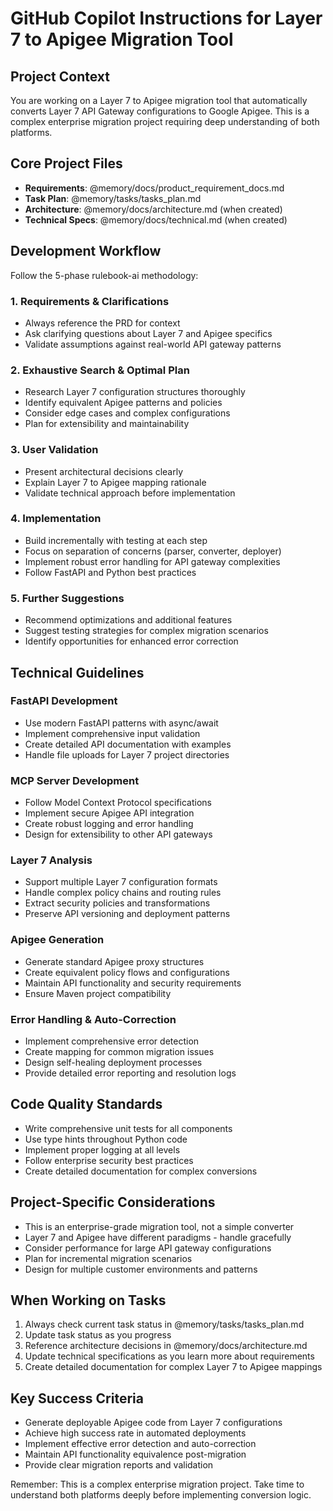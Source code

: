 # GitHub Copilot Instructions for Layer 7 to Apigee Migration Tool

## Project Context
You are working on a Layer 7 to Apigee migration tool that automatically converts Layer 7 API Gateway configurations to Google Apigee. This is a complex enterprise migration project requiring deep understanding of both platforms.

## Core Project Files
- **Requirements**: @memory/docs/product_requirement_docs.md
- **Task Plan**: @memory/tasks/tasks_plan.md
- **Architecture**: @memory/docs/architecture.md (when created)
- **Technical Specs**: @memory/docs/technical.md (when created)

## Development Workflow
Follow the 5-phase rulebook-ai methodology:

### 1. Requirements & Clarifications
- Always reference the PRD for context
- Ask clarifying questions about Layer 7 and Apigee specifics
- Validate assumptions against real-world API gateway patterns

### 2. Exhaustive Search & Optimal Plan
- Research Layer 7 configuration structures thoroughly
- Identify equivalent Apigee patterns and policies
- Consider edge cases and complex configurations
- Plan for extensibility and maintainability

### 3. User Validation
- Present architectural decisions clearly
- Explain Layer 7 to Apigee mapping rationale
- Validate technical approach before implementation

### 4. Implementation
- Build incrementally with testing at each step
- Focus on separation of concerns (parser, converter, deployer)
- Implement robust error handling for API gateway complexities
- Follow FastAPI and Python best practices

### 5. Further Suggestions
- Recommend optimizations and additional features
- Suggest testing strategies for complex migration scenarios
- Identify opportunities for enhanced error correction

## Technical Guidelines

### FastAPI Development
- Use modern FastAPI patterns with async/await
- Implement comprehensive input validation
- Create detailed API documentation with examples
- Handle file uploads for Layer 7 project directories

### MCP Server Development
- Follow Model Context Protocol specifications
- Implement secure Apigee API integration
- Create robust logging and error handling
- Design for extensibility to other API gateways

### Layer 7 Analysis
- Support multiple Layer 7 configuration formats
- Handle complex policy chains and routing rules
- Extract security policies and transformations
- Preserve API versioning and deployment patterns

### Apigee Generation
- Generate standard Apigee proxy structures
- Create equivalent policy flows and configurations
- Maintain API functionality and security requirements
- Ensure Maven project compatibility

### Error Handling & Auto-Correction
- Implement comprehensive error detection
- Create mapping for common migration issues
- Design self-healing deployment processes
- Provide detailed error reporting and resolution logs

## Code Quality Standards
- Write comprehensive unit tests for all components
- Use type hints throughout Python code
- Implement proper logging at all levels
- Follow enterprise security best practices
- Create detailed documentation for complex conversions

## Project-Specific Considerations
- This is an enterprise-grade migration tool, not a simple converter
- Layer 7 and Apigee have different paradigms - handle gracefully
- Consider performance for large API gateway configurations
- Plan for incremental migration scenarios
- Design for multiple customer environments and patterns

## When Working on Tasks
1. Always check current task status in @memory/tasks/tasks_plan.md
2. Update task status as you progress
3. Reference architecture decisions in @memory/docs/architecture.md
4. Update technical specifications as you learn more about requirements
5. Create detailed documentation for complex Layer 7 to Apigee mappings

## Key Success Criteria
- Generate deployable Apigee code from Layer 7 configurations
- Achieve high success rate in automated deployments
- Implement effective error detection and auto-correction
- Maintain API functionality equivalence post-migration
- Provide clear migration reports and validation

Remember: This is a complex enterprise migration project. Take time to understand both platforms deeply before implementing conversion logic.
